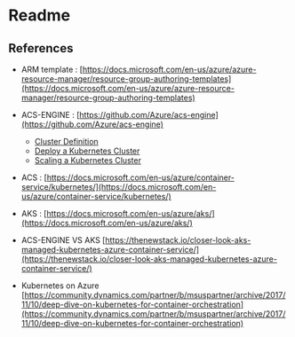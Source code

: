# Readme

## References

* ARM template : [https://docs.microsoft.com/en-us/azure/azure-resource-manager/resource-group-authoring-templates](https://docs.microsoft.com/en-us/azure/azure-resource-manager/resource-group-authoring-templates)
* ACS-ENGINE : [https://github.com/Azure/acs-engine](https://github.com/Azure/acs-engine)
  * [Cluster Definition](https://github.com/Azure/acs-engine/blob/master/docs/clusterdefinition.md)
  * [Deploy a Kubernetes Cluster](https://github.com/Azure/acs-engine/blob/master/docs/kubernetes/deploy.md)
  * [Scaling a Kubernetes Cluster](https://github.com/Azure/acs-engine/blob/master/docs/kubernetes/scale.md)
* ACS : [https://docs.microsoft.com/en-us/azure/container-service/kubernetes/](https://docs.microsoft.com/en-us/azure/container-service/kubernetes/)
* AKS : [https://docs.microsoft.com/en-us/azure/aks/](https://docs.microsoft.com/en-us/azure/aks/)

* ACS-ENGINE VS AKS [https://thenewstack.io/closer-look-aks-managed-kubernetes-azure-container-service/](https://thenewstack.io/closer-look-aks-managed-kubernetes-azure-container-service/)
* Kubernetes on Azure [https://community.dynamics.com/partner/b/msuspartner/archive/2017/11/10/deep-dive-on-kubernetes-for-container-orchestration](https://community.dynamics.com/partner/b/msuspartner/archive/2017/11/10/deep-dive-on-kubernetes-for-container-orchestration)
